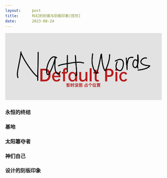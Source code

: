 ```yaml
---
layout:     post
title:      科幻的封面与刻板印象[挖坑]
date:       2023-08-24
---
```

![pic_holder](/images/pic_holder.jpg)

### 永恒的终结

### 基地

### 太阳簒夺者

### 神们自己

### 设计的刻板印象
